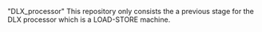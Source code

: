 "DLX_processor"
This repository only consists the a previous stage for the DLX processor which is a LOAD-STORE machine.
